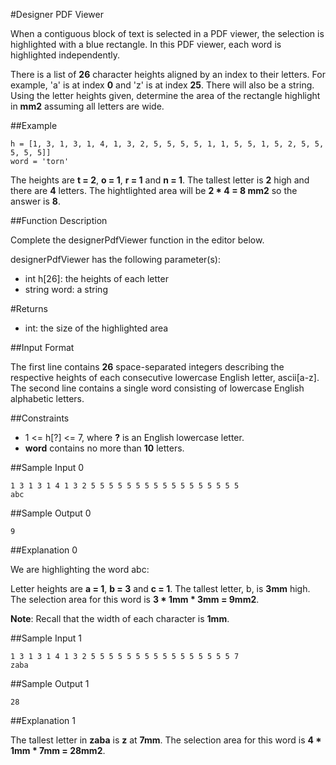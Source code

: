 #Designer PDF Viewer


When a contiguous block of text is selected in a PDF viewer, the selection is highlighted with a blue rectangle. In this PDF viewer, each word is highlighted independently. 

There is a list of **26** character heights aligned by an index to their letters. For example, 'a' is at index **0** and 'z' is at index **25**. There will also be a string. Using the letter heights given, determine the area of the rectangle highlight in **mm2** assuming all letters are  wide.

##Example


```
h = [1, 3, 1, 3, 1, 4, 1, 3, 2, 5, 5, 5, 5, 1, 1, 5, 5, 1, 5, 2, 5, 5, 5, 5, 5]] 
word = 'torn'
```

The heights are **t = 2**, **o = 1**, **r = 1** and **n = 1**. The tallest letter is **2** high and there are **4** letters. The hightlighted area will be **2 * 4 = 8 mm2** so the answer is **8**.

##Function Description


Complete the designerPdfViewer function in the editor below.

designerPdfViewer has the following parameter(s):

- int h[26]: the heights of each letter
- string word: a string

#Returns


- int: the size of the highlighted area

##Input Format


The first line contains **26** space-separated integers describing the respective heights of each consecutive lowercase English letter, ascii[a-z].
The second line contains a single word consisting of lowercase English alphabetic letters.

##Constraints

- 1 <= h[?] <= 7, where **?** is an English lowercase letter.
- **word** contains no more than **10** letters.

##Sample Input 0


```
1 3 1 3 1 4 1 3 2 5 5 5 5 5 5 5 5 5 5 5 5 5 5 5 5 5
abc
```

##Sample Output 0


```
9
```

##Explanation 0


We are highlighting the word abc:

Letter heights are **a = 1**, **b = 3** and **c = 1**. The tallest letter, b, is **3mm** high. The selection area for this word is **3 * 1mm * 3mm = 9mm2**.

**Note**: Recall that the width of each character is **1mm**.

##Sample Input 1


```
1 3 1 3 1 4 1 3 2 5 5 5 5 5 5 5 5 5 5 5 5 5 5 5 5 7
zaba
```

##Sample Output 1


```
28
```

##Explanation 1


The tallest letter in **zaba** is **z** at **7mm**. The selection area for this word is **4 * 1mm * 7mm = 28mm2**.